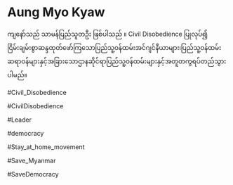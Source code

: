 # Aung Myo Kyaw

ကျနော်သည် သာမန်ပြည်သူတဦး ဖြစ်ပါသည် ။ 
Civil Disobedience ပြုလုပ်၍ ငြိမ်းချမ်းစွာဆန္ဒထုတ်ဖော်ကြသောပြည်သူ့ဝန်ထမ်းအင်ဂျင်နီယာများ၊ပြည်သူ့ဝန်ထမ်းဆရာဝန်များနှင့်အခြားသောဌာနဆိုင်ရာပြည်သူ့ဝန်ထမ်းများနှင့်အတူတကွရပ်တည်သွားပါမည်။

#Civil_Disobedience

#CivilDisobedience

#Leader

#democracy 

#Stay_at_home_movement

#Save_Myanmar

#SaveDemocracy 
